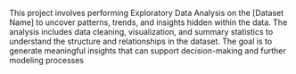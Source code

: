 This project involves performing Exploratory Data Analysis on the [Dataset Name] to uncover patterns, trends, and insights hidden within the data. The analysis includes data cleaning, visualization, and summary statistics to understand the structure and relationships in the dataset. The goal is to generate meaningful insights that can support decision-making and further modeling processes
